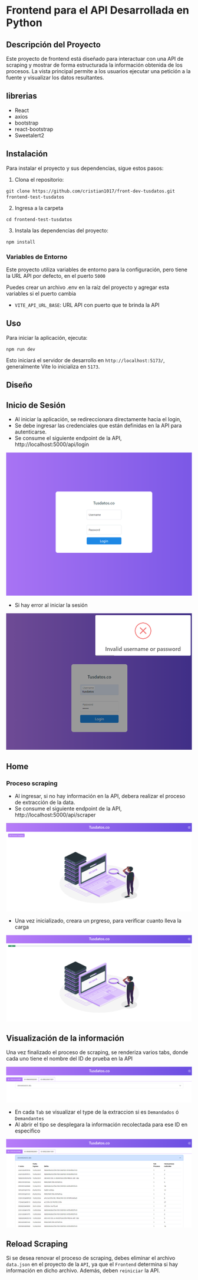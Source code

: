 # Frontend para el API Desarrollada en Python

## Descripción del Proyecto

Este proyecto de frontend está diseñado para interactuar con una API de scraping y mostrar de forma estructurada la información obtenida de los procesos. La vista principal permite a los usuarios ejecutar una petición a la fuente y visualizar los datos resultantes.

## librerias

- React
- axios
- bootstrap
- react-bootstrap
- Sweetalert2

## Instalación

Para instalar el proyecto y sus dependencias, sigue estos pasos:

1. Clona el repositorio:

```
git clone https://github.com/cristian1017/front-dev-tusdatos.git frontend-test-tusdatos
```

2. Ingresa a la carpeta

```
cd frontend-test-tusdatos
```

3. Instala las dependencias del proyecto:

```
npm install
```
### Variables de Entorno
Este proyecto utiliza variables de entorno para la configuración, pero tiene la URL API por defecto, en el puerto `5000`

Puedes crear un archivo .env en la raíz del proyecto y agregar esta variables si el puerto cambia

- `VITE_API_URL_BASE`: URL API con puerto que te brinda la API

## Uso

Para iniciar la aplicación, ejecuta:

```
npm run dev
```

Esto iniciará el servidor de desarrollo en `http://localhost:5173/`, generalmente Vite lo inicializa en `5173`.

## Diseño

## Inicio de Sesión

- Al iniciar la aplicación, se redireccionara directamente hacia el login,
- Se debe ingresar las credenciales que están definidas en la API para autenticarse.
- Se consume el siguiente endpoint de la API, http://localhost:5000/api/login

![alt text](/public/img/login.png)

- Si hay error al iniciar la sesión

![alt text](/public/img/login-error.png)

## Home

### Proceso scraping

- Al ingresar, si no hay información en la API, debera realizar el proceso de extracción de la data.
- Se consume el siguiente endpoint de la API, http://localhost:5000/api/scraper

![alt text](/public/img/home.png)

- Una vez inicializado, creara un prgreso, para verificar cuanto lleva la carga

![alt text](/public/img/scraper-load.png)

## Visualización de la información

Una vez finalizado el proceso de scraping, se renderiza varios tabs, donde cada uno tiene el nombre del ID de prueba en la API

![alt text](/public/img/tabs.png)

- En cada `Tab` se visualizar el type de la extraccion si es `Demandados` ó `Demandantes`
- Al abrir el tipo se desplegara la información recolectada para ese ID en especifico

![alt text](/public/img/table.png)

## Reload Scraping

Si se desea renovar el proceso de scraping, debes eliminar el archivo `data.json` en el proyecto de la `API`, ya que el `Frontend` determina si hay información en dicho archivo. Además, deben `reiniciar` la API.
